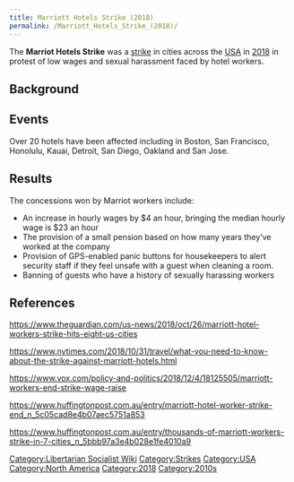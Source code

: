 ```yaml
---
title: Marriott Hotels Strike (2018)
permalink: /Marriott_Hotels_Strike_(2018)/
---
```


The **Marriot Hotels Strike** was a [strike](List_of_Strikes.md "wikilink")
in cities across the [USA](United_States_of_America.md "wikilink") in
[2018](Timeline_of_Libertarian_Socialism_in_North_America.md "wikilink") in
protest of low wages and sexual harassment faced by hotel workers.

## Background

## Events

Over 20 hotels have been affected including in Boston, San Francisco,
Honolulu, Kauai, Detroit, San Diego, Oakland and San Jose.

## Results

The concessions won by Marriot workers include:

- An increase in hourly wages by \$4 an hour, bringing the median hourly
  wage is \$23 an hour
- The provision of a small pension based on how many years they’ve
  worked at the company
- Provision of GPS-enabled panic buttons for housekeepers to alert
  security staff if they feel unsafe with a guest when cleaning a room.
- Banning of guests who have a history of sexually harassing workers

## References

<https://www.theguardian.com/us-news/2018/oct/26/marriott-hotel-workers-strike-hits-eight-us-cities>

<https://www.nytimes.com/2018/10/31/travel/what-you-need-to-know-about-the-strike-against-marriott-hotels.html>

<https://www.vox.com/policy-and-politics/2018/12/4/18125505/marriott-workers-end-strike-wage-raise>

<https://www.huffingtonpost.com.au/entry/marriott-hotel-worker-strike-end_n_5c05cad8e4b07aec5751a853>

<https://www.huffingtonpost.com.au/entry/thousands-of-marriott-workers-strike-in-7-cities_n_5bbb97a3e4b028e1fe4010a9>

<references />

[Category:Libertarian Socialist
Wiki](Category:Libertarian_Socialist_Wiki.md "wikilink")
[Category:Strikes](Category:Strikes.md "wikilink")
[Category:USA](Category:USA.md "wikilink") [Category:North
America](Category:North_America.md "wikilink")
[Category:2018](Category:2018.md "wikilink")
[Category:2010s](Category:2010s.md "wikilink")